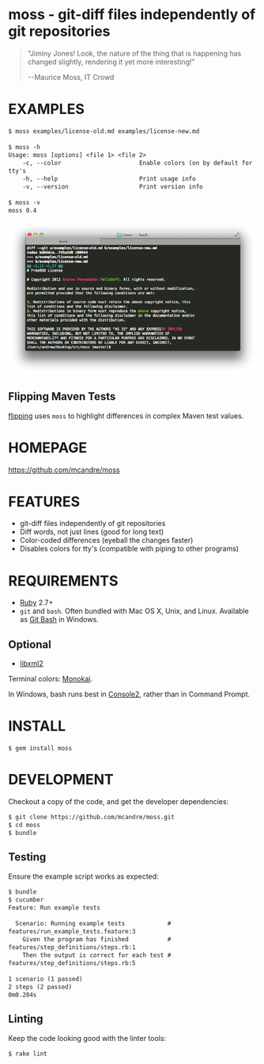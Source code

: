 # moss - git-diff files independently of git repositories

> "Jiminy Jones! Look, the nature of the thing that is happening has changed slightly, rendering it yet more interesting!"
>
> --Maurice Moss, IT Crowd

# EXAMPLES

```
$ moss examples/license-old.md examples/license-new.md

$ moss -h
Usage: moss [options] <file 1> <file 2>
    -c, --color                      Enable colors (on by default for tty's
    -h, --help                       Print usage info
    -v, --version                    Print version info

$ moss -v
moss 0.4
```

![screenshot](https://raw.githubusercontent.com/mcandre/moss/master/screenshot.png)

## Flipping Maven Tests

[flipping](https://github.com/mcandre/flipping) uses `moss` to highlight differences in complex Maven test values.

# HOMEPAGE

https://github.com/mcandre/moss

# FEATURES

* git-diff files independently of git repositories
* Diff words, not just lines (good for long text)
* Color-coded differences (eyeball the changes faster)
* Disables colors for tty's (compatible with piping to other programs)

# REQUIREMENTS

* [Ruby](https://www.ruby-lang.org/) 2.7+
* `git` and `bash`. Often bundled with Mac OS X, Unix, and Linux. Available as [Git Bash](http://chocolatey.org/packages/git) in Windows.

## Optional

* [libxml2](http://xmlsoft.org/)

Terminal colors: [Monokai](http://www.reddit.com/r/commandline/comments/1q4b90/is_there_a_monokai_port_for_nano/).

In Windows, bash runs best in [Console2](http://chocolatey.org/packages/Console2), rather than in Command Prompt.

# INSTALL

```
$ gem install moss
```

# DEVELOPMENT

Checkout a copy of the code, and get the developer dependencies:

```
$ git clone https://github.com/mcandre/moss.git
$ cd moss
$ bundle
```

## Testing

Ensure the example script works as expected:

```
$ bundle
$ cucumber
Feature: Run example tests

  Scenario: Running example tests            # features/run_example_tests.feature:3
    Given the program has finished           # features/step_definitions/steps.rb:1
    Then the output is correct for each test # features/step_definitions/steps.rb:5

1 scenario (1 passed)
2 steps (2 passed)
0m0.284s
```

## Linting

Keep the code looking good with the linter tools:

```
$ rake lint
```
